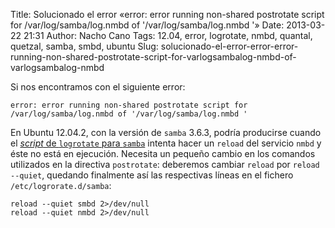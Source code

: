 Title: Solucionado el error «error: error running non-shared postrotate script for /var/log/samba/log.nmbd of '/var/log/samba/log.nmbd '»
Date: 2013-03-22 21:31
Author: Nacho Cano
Tags: 12.04, error, logrotate, nmbd, quantal, quetzal, samba, smbd, ubuntu
Slug: solucionado-el-error-error-error-running-non-shared-postrotate-script-for-varlogsambalog-nmbd-of-varlogsambalog-nmbd

Si nos encontramos con el siguiente error:

    error: error running non-shared postrotate script for /var/log/samba/log.nmbd of '/var/log/samba/log.nmbd '

En Ubuntu 12.04.2, con la versión de `samba` 3.6.3, podría producirse
cuando el [_script_ de `logrotate` para `samba`][script de logrotate para samba]
intenta hacer un `reload` del servicio `nmbd` y éste no está en ejecución.
Necesita un pequeño cambio en los comandos utilizados en la directiva `postrotate`:
deberemos cambiar `reload` por `reload --quiet`, quedando finalmente así
las respectivas líneas en el fichero `/etc/logrorate.d/samba`:

    reload --quiet smbd 2>/dev/null
    reload --quiet nmbd 2>/dev/null

  [script de logrotate para samba]: http://dev-eole.ac-dijon.fr/issues/4524
    "script de logrotate para samba"
